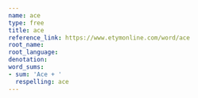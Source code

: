 ```yaml
---
name: ace
type: free
title: ace
reference_link: https://www.etymonline.com/word/ace
root_name: 
root_language: 
denotation: 
word_sums:
- sum: 'Ace + '
  respelling: ace
---
```

